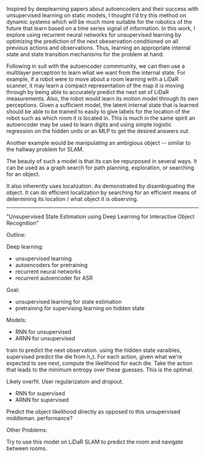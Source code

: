 Inspired by deeplearning papers about autoencoders and their success with unsupervised learning on static models, I thought I'd try this method on dynamic systems which will be much more suitable for the robotics of the future that learn based on a time series signal of information. In this work, I explore using recurrent neural networks for unsupervised learning by optimizing the prediction of the next obeservation conditioned on all previous actions and observations. Thus, learning an appropriate internal state and state transition mechanisms for the problem at hand. 

Following in suit with the autoencoder commmunity, we can then use a multilayer perceptron to learn what we want from the internal state. For example, if a robot were to move about a room learning with a LiDaR scanner, it may learn a compact representation of the map it is moving through by being able to accurately predict the next set of LiDaR measurements. Also, the robot would learn its motion model through its own perceptions. Given a sufficient model, the latent internal state that is learned should be able to be trained to easily to give labels for the location of the robot such as which room it is located in. This is much in the same spirit an autoencoder may be used to learn digits and using simple logistic regression on the hidden units or an MLP to get the desired answers out.

Another example would be manipulating an ambigious object -- similar to the hallway problem for SLAM.

The beauty of such a model is that its can be repurposed in several ways. It can be used as a graph search for path planning, exploration, or searching for an object.

It also inherently uses localization. As demonstrated by disambiguating the object. It can do efficient localization by searching for an efficient means of determining its location / what object it is observing.




------------------------------------------------------------

"Unsupervised State Estimation using Deep Learning for Interactive Object Recognition"

Outline:

Deep learning:
 - unsupervised learning
 - autoencoders for pretraining
 - recurrent neural networks
 - recurrent autoencoder for ASR

Goal:
 - unsupervised learning for state estimation
 - pretraining for supervising learning on hidden state

Models:
 - RNN for unsupervised
 - ARNN for unsupervised

train to predict the next observation. using the hidden state varaibles, supervised predict the die from h_t. For each action, given what we're expected to see next, compute the likelihood for each die. Take the action that leads to the minimum entropy over these guesses. This is the optimal.

Likely overfit. User regularizatoin and dropout.

 - RNN for supervised
 - ARNN for supervised

Predict the object likelihood directly as opposed to this unsupervised middleman. performance?

Other Problems:

Try to use this model on LiDaR SLAM to predict the room and navigate between rooms.

